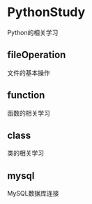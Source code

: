 # PythonStudy
Python的相关学习
## fileOperation
文件的基本操作
## function
函数的相关学习
## class
类的相关学习
## mysql
MySQL数据库连接